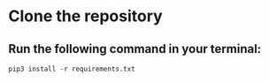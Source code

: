 # Clone the repository
## Run the following command in your terminal:

```
pip3 install -r requirements.txt
```

